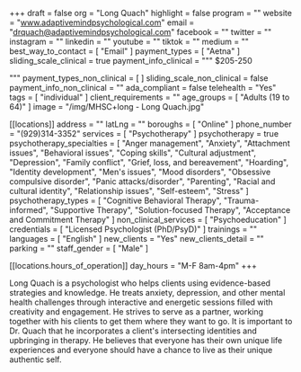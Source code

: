 +++
draft = false
org = "Long Quach"
highlight = false
program = ""
website = "www.adaptivemindpsychological.com"
email = "drquach@adaptivemindpsychological.com"
facebook = ""
twitter = ""
instagram = ""
linkedin = ""
youtube = ""
tiktok = ""
medium = ""
best_way_to_contact = [ "Email" ]
payment_types = [ "Aetna" ]
sliding_scale_clinical = true
payment_info_clinical = """
$205-250

"""
payment_types_non_clinical = [ ]
sliding_scale_non_clinical = false
payment_info_non_clinical = ""
ada_compliant = false
telehealth = "Yes"
tags = [ "individual" ]
client_requirements = ""
age_groups = [ "Adults (19 to 64)" ]
image = "/img/MHSC+long - Long Quach.jpg"

[[locations]]
address = ""
latLng = ""
boroughs = [ "Online" ]
phone_number = "(929)314-3352"
services = [ "Psychotherapy" ]
psychotherapy = true
psychotherapy_specialties = [
  "Anger management",
  "Anxiety",
  "Attachment issues",
  "Behavioral issues",
  "Coping skills",
  "Cultural adjustment",
  "Depression",
  "Family conflict",
  "Grief, loss, and bereavement",
  "Hoarding",
  "Identity development",
  "Men's issues",
  "Mood disorders",
  "Obsessive compulsive disorder",
  "Panic attacks/disorder",
  "Parenting",
  "Racial and cultural identity",
  "Relationship issues",
  "Self-esteem",
  "Stress"
]
psychotherapy_types = [
  "Cognitive Behavioral Therapy",
  "Trauma-informed",
  "Supportive Therapy",
  "Solution-focused Therapy",
  "Acceptance and Commitment Therapy"
]
non_clinical_services = [ "Psychoeducation" ]
credentials = [ "Licensed Psychologist (PhD/PsyD)" ]
trainings = ""
languages = [ "English" ]
new_clients = "Yes"
new_clients_detail = ""
parking = ""
staff_gender = [ "Male" ]

  [[locations.hours_of_operation]]
  day_hours = "M-F 8am-4pm"
+++

Long Quach is a psychologist who helps clients using evidence-based strategies and knowledge. He treats anxiety, depression, and other mental health challenges through interactive and energetic sessions filled with creativity and engagement. He strives to serve as a partner, working together with his clients to get them where they want to go. It is important to Dr. Quach that he incorporates a client's intersecting identities and upbringing in therapy. He believes that everyone has their own unique life experiences and everyone should have a chance to live as their unique authentic self. 
